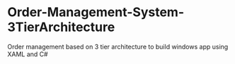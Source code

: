 # Order-Management-System-3TierArchitecture
 Order management based on 3 tier architecture to build windows app using XAML and C#
